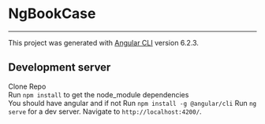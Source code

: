 # NgBookCase

---  
This project was generated with [Angular CLI](https://github.com/angular/angular-cli) version 6.2.3.

## Development server
Clone Repo  
Run `npm install` to get the node_module dependencies  
You should have angular and if not Run `npm install -g @angular/cli` 
Run `ng serve` for a dev server. Navigate to `http://localhost:4200/`. 
